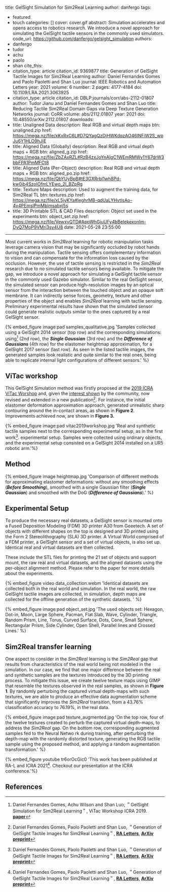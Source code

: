 title: GelSight Simulation for Sim2Real Learning
author: danfergo
tags:
  - featured
  - touch
categories: []
cover: cover.gif
abstract: Simulation accelerates and opens access to robotics research. We introduce a novel approach for simulating the GelSight tactile sensors in the commonly used simulators.
code_url: https://github.com/danfergo/gelsight_simulation
authors:
  - danfergo
  - tudor
  - achu
  - paolo
  - shan
cite_this: 
  - citation_type: article 
    citation_id: 9369877
    title: Generation of GelSight Tactile Images for Sim2Real Learning
    author: Daniel Fernandes Gomes and Paolo Paoletti and Shan Luo
    journal: IEEE Robotics and Automation Letters
    year: 2021
    volume: 6
    number: 2
    pages: 4177-4184
    doi: 10.1109/LRA.2021.3063925
  - citation_type: article
    citation_id: DBLP:journals/corr/abs-2112-01807
    author: Tudor Jianu and Daniel Fernandes Gomes and Shan Luo
    title: Reducing Tactile Sim2Real Domain Gaps via Deep Texture Generation Networks
    journal: CoRR
    volume: abs/2112.01807
    year: 2021
    doi: 10.48550/arXiv.2112.01807
downloads:
  - title: Unaligned Data
    description: Real RGB and virtual depth maps
    btn: unaligned.zip
    href: https://mega.nz/file/xKxRxC6L#D7QYagQzDjHWKdqzAO46lNFiW2S_wpJu6Y1HLO9hJjE
  - title: Aligned Data (Globally)
    description: Real RGB and virtual depth maps + RGB
    btn: aligned_g.zip
    href: https://mega.nz/file/ZbZAxRZL#RzB4zxJoYnAlgC1WEmRMWv1Y67drW3bbFPA1PmMFCt8
  - title: Aligned Data (Per-Object)
    description: Real RGB and virtual depth maps + RGB
    btn: aligned_po.zip
    href: https://mega.nz/file/QbYUyBpB#tE3GXRrbl1wh8Pd-kw0ib4SzoIOfmLYEwo_2I_BZpRg
  - title: Texture Maps
    description: Used to augment the training data, for Sim2Real TL
    btn: textures.zip
    href: https://mega.nz/file/xL5jyKYa#leghrMB-qdUaLYHvtlsAo-4v4PEmslPmMblmsabxj5s
  - title: 3D Printable STL & CAD Files
    description: Object set used in the experiments
    btn: object_set.zip
    href: https://mega.nz/file/VewxyQTD#AppWhGiuUFy4bBeIekexonlm-DyQ7MoP9VMri3sy4U8
date: 2021-05-28 23:55:00
---

Most current works in *Sim2Real* learning for robotic manipulation tasks leverage camera vision that may be significantly occluded by robot hands during the manipulation. Tactile sensing offers complementary information to vision and can compensate for the information loss caused by the occlusion. However, the use of tactile sensing is restricted in the *Sim2Real* research due to no simulated tactile sensors being available. To mitigate the gap, we introduce a novel approach for simulating a GelSight tactile sensor in the commonly used Gazebo simulator. Similar to the real GelSight sensor, the simulated sensor can produce high-resolution images by an optical sensor from the interaction between the touched object and an opaque soft membrane. It can indirectly sense forces, geometry, texture and other properties of the object and enables *Sim2Real* learning with tactile sensing. Preliminary experimental results have shown that the simulated sensor could generate realistic outputs similar to the ones captured by a real GelSight sensor. 

{% embed_figure image:pad samples_qualitative.jpg 'Samples collected using a GelSight 2014 sensor (top row) and the corresponding simulations: using[^2] (2nd row), the ***Single Gaussian*** (3rd row) and the ***Difference of Gaussians*** (4th row) for the elastomer heightmap approximation, for a GelSight 2017 sensor (last row). As seen in the listed tactile images, the generated samples look realistic and quite similar to the real ones, being able to replicate internal light configurations of different sensors.' %}


## ViTac workshop 

This GelSight Simulation method was firstly proposed at the [2019 ICRA ViTac Worshop](http://wordpress.csc.liv.ac.uk/smartlab/icra-2019-vitac-workshop/) and, given the  [interest shown](https://scholar.google.com/scholar?oi=bibs&hl=en&cites=1347008206220158376) by the community, now revised and extended in a new publication[^1]. For instance, the initial elastomer deformation approximation approach, generated unrealistic sharp contouring around the in-contact areas, as shown in **Figure 2**. Improvements achieved now, are shown in **Figure 3.**

{% embed_figure image:pad vitac2019workshop.jpg 'Real and synthetic tactile samples next to the corresponding experimental setup, as in the first work[^1]. experimental setup. Samples were collected using ordinary objects, and the experimental setup consisted on a GelSight 2014 installed on a UR5 robotic arm.'%}

## Method

{% embed_figure image heightmap.jpg 'Comparison of different methods for approximating elastomer deformations: without any smoothing effects (***Before Smoothing***), smoothed with a single Gaussian filter (***Single Gaussian***) and smoothed with the DoG (***Difference of Gaussians***).' %}

## Experimental Setup 
To produce the necessary real datasets, a GelSight sensor is mounted onto a Fused Deposition Modeling (FDM) 3D printer A30 from Geeetech. A set of objects with different shapes on the top is designed and 3D printed using the Form 2 Stereolithography (SLA) 3D printer. A Virtual World comprised of a FDM printer, a GelSight sensor and a set of virtual objects, is also set up. Identical real and virtual datasets are then collected.


These include the STL files for printing the 21 set of objects and support mount,
the raw real and virtual datasets, and the aligned datasets using the per-object alignment method.
Please refer to the paper for more details about the experiments.

{% embed_figure video data_collection.webm 'Identical datasets are collected both in the real world and simulation. In the real world, the raw GelSight tactile images are collected, in simulation, depth maps are collected for the offline generation of the synthetic datasets. ' %}

{% embed_figure image:pad object_set.jpg 'The used objects set: Hexagon, Dot-in, Moon, Large Sphere, Pacman, Flat Slab, Wave, Cylinder, Triangle, Random Prism, Line, Torus, Curved Surface, Dots, Cone, Small Sphere, Rectangular Prism, Side Cylinder, Open Shell, Parallel lines and Crossed Lines.' %}


## Sim2Real transfer learning 

One aspect to consider in the *Sim2Real* learning is the *Sim2Real* gap that results from characteristics of the real world being not modeled in the simulation. In our case, we find that one major difference between the real and synthetic samples are the textures introduced by the 3D printing process. To mitigate this issue, we create twelve texture maps using GIMP that resemble the textures observed in the real samples, as shown in **Figure 1**. By randomly perturbing the captured virtual depth-maps with such textures, we are able to produce an effective data augmentation scheme that significantly improves the *Sim2Real* transition, from a 43.76% classification accuracy to 76.19%, in the real data.

{% embed_figure image:pad texture_augmented.jpg 'On the top row, four of the twelve textures created to perturb the captured virtual depth-maps, to address the *Sim2Real* gap.  On the bottom row, corresponding augmented samples fed to the Neural Netwo
rk during training, after perturbing the depth-map  with the randomly distorted texture, generating the RGB tactile sample using the proposed method, and applying a random augmentation transformation.' %}

{% embed_figure youtube tr6orOcGic0 'This work has been published at RA-L and ICRA 2021[^1]. Checkout our presentation at the ICRA conference.'%}


## References
[^1]: Daniel Fernandes Gomes, Paolo Paoletti and Shan Luo, &#65282;Generation of GelSight Tactile Images for Sim2Real Learning&#65282;,  **[RA Letters](https://ieeexplore.ieee.org/abstract/document/9369877)**, **[ArXiv preprint](https://arxiv.org/abs/2101.07169)**
[^2]: Daniel Fernandes Gomes, Achu Wilson and Shan Luo, &#65282;GelSight Simulation for Sim2Real Learning&#65282;, ViTac Workshop ICRA 2019. **[paper](http://wordpress.csc.liv.ac.uk/smartlab/wp-content/uploads/sites/5/2019/06/ICRA2019ViTac_paper_8.pdf)**